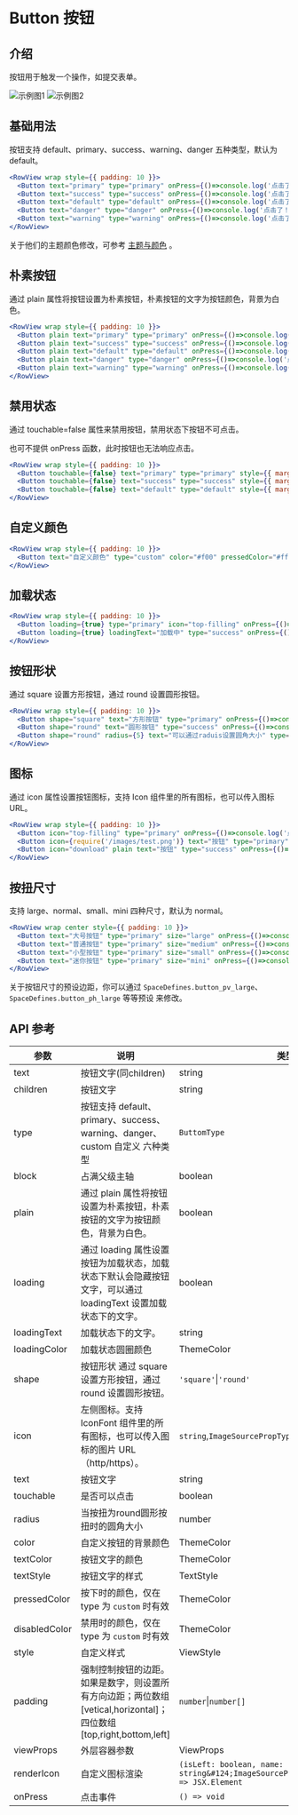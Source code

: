 # Button 按钮

## 介绍

按钮用于触发一个操作，如提交表单。

![示例图1](../images/button1.png)
![示例图2](../images/button2.png)

## 基础用法

按钮支持 default、primary、success、warning、danger 五种类型，默认为 default。

```jsx
<RowView wrap style={{ padding: 10 }}>
  <Button text="primary" type="primary" onPress={()=>console.log('点击了！')} style={{ marginLeft: 5 }} />
  <Button text="success" type="success" onPress={()=>console.log('点击了！')} style={{ marginLeft: 5 }} />
  <Button text="default" type="default" onPress={()=>console.log('点击了！')} style={{ marginLeft: 5 }} />
  <Button text="danger" type="danger" onPress={()=>console.log('点击了！')} style={{ marginLeft: 5 }} />
  <Button text="warning" type="warning" onPress={()=>console.log('点击了！')} style={{ marginLeft: 5 }} />
</RowView>
```

关于他们的主题颜色修改，可参考 [主题与颜色](../introduction/theme.md#颜色) 。

## 朴素按钮

通过 plain 属性将按钮设置为朴素按钮，朴素按钮的文字为按钮颜色，背景为白色。

```jsx
<RowView wrap style={{ padding: 10 }}>
  <Button plain text="primary" type="primary" onPress={()=>console.log('点击了！')} style={{ marginLeft: 5 }} />
  <Button plain text="success" type="success" onPress={()=>console.log('点击了！')} style={{ marginLeft: 5 }} />
  <Button plain text="default" type="default" onPress={()=>console.log('点击了！')} style={{ marginLeft: 5 }} />
  <Button plain text="danger" type="danger" onPress={()=>console.log('点击了！')} style={{ marginLeft: 5 }} />
  <Button plain text="warning" type="warning" onPress={()=>console.log('点击了！')} style={{ marginLeft: 5 }} />
</RowView>
```

## 禁用状态

通过 touchable=false 属性来禁用按钮，禁用状态下按钮不可点击。

也可不提供 onPress 函数，此时按钮也无法响应点击。

```jsx
<RowView wrap style={{ padding: 10 }}>
  <Button touchable={false} text="primary" type="primary" style={{ marginLeft: 5 }} />
  <Button touchable={false} text="success" type="success" style={{ marginLeft: 5 }} />
  <Button touchable={false} text="default" type="default" style={{ marginLeft: 5 }} />
</RowView>
```

## 自定义颜色

```jsx
<RowView wrap style={{ padding: 10 }}>
  <Button text="自定义颜色" type="custom" color="#f00" pressedColor="#ff0" textColor="#fff" onPress={()=>console.log('点击了！')} />
</RowView>
```

## 加载状态

```jsx
<RowView wrap style={{ padding: 10 }}>
  <Button loading={true} type="primary" icon="top-filling" onPress={()=>console.log('点击了！')} style={{ marginLeft: 5 }} />
  <Button loading={true} loadingText="加载中" type="success" onPress={()=>console.log('点击了！')} style={{ marginLeft: 5 }} />
</RowView>
```

## 按钮形状

通过 square 设置方形按钮，通过 round 设置圆形按钮。

```jsx
<RowView wrap style={{ padding: 10 }}>
  <Button shape="square" text="方形按钮" type="primary" onPress={()=>console.log('点击了！')} style={{ marginLeft: 5 }} />
  <Button shape="round" text="圆形按钮" type="success" onPress={()=>console.log('点击了！')} style={{ marginLeft: 5 }} />
  <Button shape="round" radius={5} text="可以通过raduis设置圆角大小" type="primary" onPress={()=>console.log('点击了！')} style={{ marginTop: 10 }} />
</RowView>
```

## 图标

通过 icon 属性设置按钮图标，支持 Icon 组件里的所有图标，也可以传入图标 URL。

```jsx
<RowView wrap style={{ padding: 10 }}>
  <Button icon="top-filling" type="primary" onPress={()=>console.log('点击了！')} style={{ marginLeft: 5 }} />
  <Button icon={require('/images/test.png')} text="按钮" type="primary" onPress={()=>console.log('点击了！')} style={{ marginLeft: 5 }} />
  <Button icon="download" plain text="按钮" type="success" onPress={()=>console.log('点击了！')} style={{ marginLeft: 5 }} />
</RowView>
```

## 按扭尺寸

支持 large、normal、small、mini 四种尺寸，默认为 normal。

```jsx
<RowView wrap center style={{ padding: 10 }}>
  <Button text="大号按钮" type="primary" size="large" onPress={()=>console.log('点击了！')} />
  <Button text="普通按钮" type="primary" size="medium" onPress={()=>console.log('点击了！')} style={{ marginLeft: 5 }} />
  <Button text="小型按钮" type="primary" size="small" onPress={()=>console.log('点击了！')} style={{ marginLeft: 5 }} />
  <Button text="迷你按钮" type="primary" size="mini" onPress={()=>console.log('点击了！')} style={{ marginLeft: 5 }} />
</RowView>
```

关于按钮尺寸的预设边距，你可以通过 `SpaceDefines.button_pv_large`、`SpaceDefines.button_ph_large` 等等预设 来修改。

## API 参考

|参数|说明|类型|默认值|
|---|---|---|---|
|text|按钮文字(同children)|string|-|
|children|按钮文字|string|-|
|type|按钮支持 default、primary、success、warning、danger、custom 自定义 六种类型|`ButtomType`|`default`|
|block|占满父级主轴|boolean|`false`|
|plain|通过 plain 属性将按钮设置为朴素按钮，朴素按钮的文字为按钮颜色，背景为白色。|boolean|`false`|
|loading|通过 loading 属性设置按钮为加载状态，加载状态下默认会隐藏按钮文字，可以通过 loadingText 设置加载状态下的文字。|boolean|`false`|
|loadingText|加载状态下的文字。|string|-|
|loadingColor|加载状态圆圈颜色|ThemeColor|-|
|shape|按钮形状 通过 square 设置方形按钮，通过 round 设置圆形按钮。|`'square'`&#124;`'round'`|`square`|
|icon|左侧图标。支持 IconFont 组件里的所有图标，也可以传入图标的图片 URL（http/https）。|`string`,`ImageSourcePropType`|-|
|text|按钮文字|string|-|
|touchable|是否可以点击|boolean|`true`|
|radius|当按扭为round圆形按扭时的圆角大小|number|`normal`|
|color|自定义按钮的背景颜色|ThemeColor|-|
|textColor|按钮文字的颜色|ThemeColor|-|
|textStyle|按钮文字的样式|TextStyle|-|
|pressedColor|按下时的颜色，仅在 type 为 `custom` 时有效|ThemeColor|-|
|disabledColor|禁用时的颜色，仅在 type 为 `custom` 时有效|ThemeColor|-|
|style|自定义样式|ViewStyle|-|
|padding|强制控制按钮的边距。如果是数字，则设置所有方向边距；两位数组 [vetical,horizontal]；四位数组 [top,right,bottom,left]|`number`&#124;`number[]`|-|
|viewProps|外层容器参数|ViewProps|-|
|renderIcon|自定义图标渲染|`(isLeft: boolean, name: string&#124;ImageSourcePropType&#124;undefined) => JSX.Element`|-|
|onPress|点击事件|`() => void`|-|
